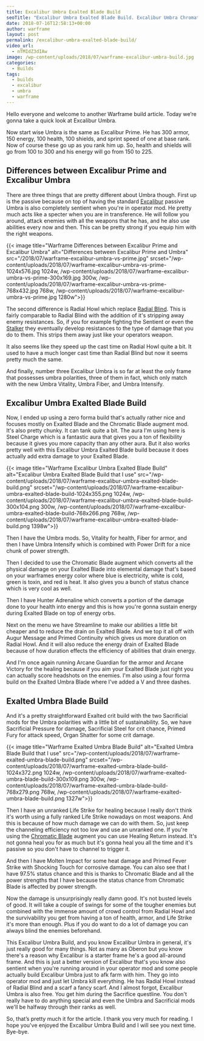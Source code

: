 ```yaml
---
title: Excalibur Umbra Exalted Blade Build
seoTitle: "Excalibur Umbra Exalted Blade Build. Excalibur Umbra Chromatic Blade Build."
date: 2018-07-16T12:58:13+00:00
author: warframe
layout: post
permalink: /excalibur-umbra-exalted-blade-build/
video_url:
  - nTMIdZ3dIAw
image: /wp-content/uploads/2018/07/warframe-excalibur-umbra-build.jpg
categories:
  - Builds
tags:
  - builds
  - excalibur
  - umbra
  - warframe
---
```

Hello everyone and welcome to another Warframe build article. Today we’re gonna take a quick look at Excalibur Umbra.<!--more-->

Now start wise Umbra is the same as Excalibur Prime. He has 300 armor, 150 energy, 100 health, 100 shields, and sprint speed of one at base rank. Now of course these go up as you rank him up. So, health and shields will go from 100 to 300 and his energy will go from 150 to 225. 

## Differences between Excalibur Prime and Excalibur Umbra
There are three things that are pretty different about Umbra though. First up is the passive because on top of having the standard [Excalibur](/warframes/excalibur "Warframe Excalibur") passive Umbra is also completely sentient when you're in operator mod. He pretty much acts like a specter when you are in transference. He will follow you around, attack enemies with all the weapons that he has, and he also use abilities every now and then. This can be pretty strong if you equip him with the right weapons. 

{{< image title="Warframe Differences between Excalibur Prime and Excalibur Umbra" alt="Differences between Excalibur Prime and Umbra" src="/2018/07/warframe-excalibur-umbra-vs-prime.jpg" srcset="/wp-content/uploads/2018/07/warframe-excalibur-umbra-vs-prime-1024x576.jpg 1024w, /wp-content/uploads/2018/07/warframe-excalibur-umbra-vs-prime-300x169.jpg 300w, /wp-content/uploads/2018/07/warframe-excalibur-umbra-vs-prime-768x432.jpg 768w, /wp-content/uploads/2018/07/warframe-excalibur-umbra-vs-prime.jpg 1280w">}}

The second difference is Radial Howl which replace [Radial Blind](/excalibur-radial-blind-build/ "Excalibur Radial Blind Build"). This is fairly comparable to Radial Blind with the addition of it's stripping away enemy resistances. So, if you for example fighting the Sentient or even the [Stalker](/farming-stalker/ "Warframe Farming Stalker") they eventually develop resistances to the type of damage that you do to them. This strips them away just like your operators weapon. 

It also seems like they speed up the cast time on Radial Howl quite a bit. It used to have a much longer cast time than Radial Blind but now it seems pretty much the same. 

And finally, number three Excalibur Umbra is so far at least the only frame that possesses umbra polarities, three of them in fact, which only match with the new Umbra Vitality, Umbra Fiber, and Umbra Intensify. 

## Excalibur Umbra Exalted Blade Build
Now, I ended up using a zero forma build that's actually rather nice and focuses mostly on Exalted Blade and the Chromatic Blade augment mod. It's also pretty chunky. It can tank quite a bit. The aura I'm using here is Steel Charge which is a fantastic aura that gives you a ton of flexibility because it gives you more capacity than any other aura. But it also works pretty well with this Excalibur Umbra Exalted Blade build because it does actually add extra damage to your Exalted Blade. 

{{< image title="Warframe Excalibur Umbra Exalted Blade Build" alt="Excalibur Umbra Exalted Blade Build that I use" src="/wp-content/uploads/2018/07/warframe-excalibur-umbra-exalted-blade-build.png" srcset="/wp-content/uploads/2018/07/warframe-excalibur-umbra-exalted-blade-build-1024x355.png 1024w, /wp-content/uploads/2018/07/warframe-excalibur-umbra-exalted-blade-build-300x104.png 300w, /wp-content/uploads/2018/07/warframe-excalibur-umbra-exalted-blade-build-768x266.png 768w, /wp-content/uploads/2018/07/warframe-excalibur-umbra-exalted-blade-build.png 1398w">}}

Then I have the Umbra mods. So, Vitality for health, Fiber for armor, and then I have Umbra Intensify which is combined with Power Drift for a nice chunk of power strength. 

Then I decided to use the Chromatic Blade augment which converts all the physical damage on your Exalted Blade into elemental damage that's based on your warframes energy color where blue is electricity, white is cold, green is toxin, and red is heat. It also gives you a bunch of status chance which is very cool as well. 

Then I have Hunter Adrenaline which converts a portion of the damage done to your health into energy and this is how you're gonna sustain energy during Exalted Blade on top of energy orbs. 

Next on the menu we have Streamline to make our abilities a little bit cheaper and to reduce the drain on Exalted Blade. And we top it all off with Augur Message and Primed Continuity which gives us more duration on Radial Howl. And it will also reduce the energy drain of Exalted Blade because of how duration effects the efficiency of abilities that drain energy. 

And I'm once again running Arcane Guardian for the armor and Arcane Victory for the healing because if you aim your Exalted Blade just right you can actually score headshots on the enemies. I'm also using a four forma build on the Exalted Umbra Blade where I've added a V and three dashes. 

## Exalted Umbra Blade Build
And it's a pretty straightforward Exalted crit build with the two Sacrificial mods for the Umbra polarities with a little bit of sustainability. So, we have Sacrificial Pressure for damage, Sacrificial Steel for crit chance, Primed Fury for attack speed, Organ Shatter for some crit damage.

{{< image title="Warframe Exalted Umbra Blade Build" alt="Exalted Umbra Blade Build that I use" src="/wp-content/uploads/2018/07/warframe-exalted-umbra-blade-build.png" srcset="/wp-content/uploads/2018/07/warframe-exalted-umbra-blade-build-1024x372.png 1024w, /wp-content/uploads/2018/07/warframe-exalted-umbra-blade-build-300x109.png 300w, /wp-content/uploads/2018/07/warframe-exalted-umbra-blade-build-768x279.png 768w, /wp-content/uploads/2018/07/warframe-exalted-umbra-blade-build.png 1327w">}}

Then I have an unranked Life Strike for healing because I really don't think it's worth using a fully ranked Life Strike nowadays on most weapons. And this is because of how much damage we can do with them. So, just keep the channeling efficiency not too low and use an unranked one. If you're using the [Chromatic Blade](/excalibur-exalted-blade-build/ "Excalibur Chromatic Blade Build") augment you can use Healing Return instead. It's not gonna heal you for as much but it's gonna heal you all the time and it's passive so you don't have to channel to trigger it. 

And then I have Molten Impact for some heat damage and Primed Fever Strike with Shocking Touch for corrosive damage. You can also see that I have 97.5% status chance and this is thanks to Chromatic Blade and all the power strengths that I have because the status chance from Chromatic Blade is affected by power strength. 

Now the damage is unsurprisingly really damn good. It's not busted levels of good. It will take a couple of swings for some of the tougher enemies but combined with the immense amount of crowd control from Radial Howl and the survivability you get from having a ton of health, armor, and Life Strike it's more than enough. Plus if you do want to do a lot of damage you can always blind the enemies beforehand. 

This Excalibur Umbra Build, and you know Excalibur Umbra in general, it's just really good for many things. Not as many as Oberon but you know there's a reason why Excalibur is a starter frame he's a good all-around frame. And this is just a better version of Excalibur that's you know also sentient when you're running around in your operator mod and some people actually build Excalibur Umbra just to afk farm with him. They go into operator mod and just let Umbra kill everything. He has Radial Howl instead of Radial Blind and a scarf a fancy scarf. And I almost forgot, Excalibur Umbra is also free. You get him during the Sacrifice questline. You don't really have to do anything special and even the Umbra and Sacrificial mods we'll be halfway through their ranks as well. 

So, that’s pretty much it for the article. I thank you very much for reading. I hope you've enjoyed the Excalibur Umbra Build and I will see you next time. Bye-bye.       